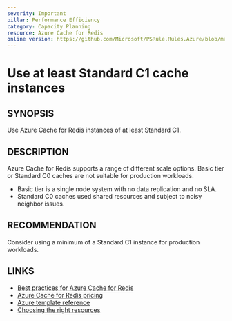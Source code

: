 ```yaml
---
severity: Important
pillar: Performance Efficiency
category: Capacity Planning
resource: Azure Cache for Redis
online version: https://github.com/Microsoft/PSRule.Rules.Azure/blob/main/docs/rules/en/Azure.Redis.MinSKU.md
---
```


# Use at least Standard C1 cache instances

## SYNOPSIS

Use Azure Cache for Redis instances of at least Standard C1.

## DESCRIPTION

Azure Cache for Redis supports a range of different scale options.
Basic tier or Standard C0 caches are not suitable for production workloads.

- Basic tier is a single node system with no data replication and no SLA.
- Standard C0 caches used shared resources and subject to noisy neighbor issues.

## RECOMMENDATION

Consider using a minimum of a Standard C1 instance for production workloads.

## LINKS

- [Best practices for Azure Cache for Redis](https://docs.microsoft.com/en-us/azure/azure-cache-for-redis/cache-best-practices)
- [Azure Cache for Redis pricing](https://azure.microsoft.com/pricing/details/cache/)
- [Azure template reference](https://docs.microsoft.com/en-us/azure/templates/microsoft.cache/redis#sku-object)
- [Choosing the right resources](https://docs.microsoft.com/en-gb/azure/architecture/framework/scalability/capacity#choosing-the-right-resources)
